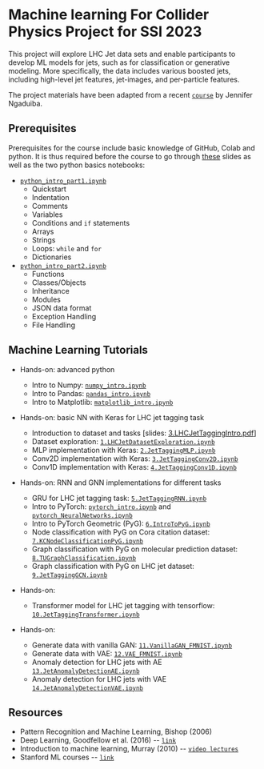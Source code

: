 # Machine learning For Collider Physics Project for SSI 2023

This project will explore LHC Jet data sets and enable participants to
develop ML models for jets, such as for classification or generative
modeling. More specifically, the data includes various boosted jets,
including high-level jet features, jet-images, and per-particle
features. 


The project materials have been adapted from a recent [`course`](https://github.com/jngadiub/ML_course_Pavia_23/blob/main/)
by Jennifer Ngaduiba.

## Prerequisites

Prerequisites for the course include basic knowledge of GitHub, Colab and python. It is thus required before the course to go through [these](https://github.com/makagan/SSI_Projects/blob/main/slides/GettingStarted.pdf) slides as well as the two python basics notebooks: 

* [`python_intro_part1.ipynb`](https://github.com/makagan/SSI_Projects/blob/main/python_basics/python_intro_part1.ipynb)
    * Quickstart
    * Indentation
    * Comments
    * Variables
    * Conditions and `if` statements
    * Arrays
    * Strings
    * Loops: `while` and `for`
    * Dictionaries
* [`python_intro_part2.ipynb`](https://github.com/makagan/SSI_Projects/blob/main/python_basics/python_intro_part2.ipynb)
    * Functions
    * Classes/Objects
    * Inheritance
    * Modules
    * JSON data format
    * Exception Handling
    * File Handling

## Machine Learning Tutorials

* Hands-on: advanced python
    * Intro to Numpy: [`numpy_intro.ipynb`](https://github.com/makagan/SSI_Projects/blob/main/python_advanced/numpy_intro.ipynb)
    * Intro to Pandas: [`pandas_intro.ipynb`](https://github.com/makagan/SSI_Projects/blob/main/python_advanced/pandas_intro.ipynb)
    * Intro to Matplotlib: [`matplotlib_intro.ipynb`](https://github.com/makagan/SSI_Projects/blob/main/python_advanced/matplotlib_intro.ipynb)

* Hands-on: basic NN with Keras for LHC jet tagging task
    * Introduction to dataset and tasks [slides: [3.LHCJetTaggingIntro.pdf](https://github.com/jngadiub/ML_course_Pavia_23/blob/main/slides/3.LHCJetTaggingIntro.pdf)]
    * Dataset exploration: [`1.LHCJetDatasetExploration.ipynb`](https://github.com/makagan/SSI_Projects/blob/main/jet_notebooks/1.LHCJetDatasetExploration.ipynb)
    * MLP implementation with Keras: [`2.JetTaggingMLP.ipynb`](https://github.com/jngadiub/ML_course_Pavia_23/blob/main/neural-networks/2.JetTaggingMLP.ipynb)
    * Conv2D implementation with Keras: [`3.JetTaggingConv2D.ipynb`](https://github.com/jngadiub/ML_course_Pavia_23/blob/main/neural-networks/3.JetTaggingConv2D.ipynb)
    * Conv1D implementation with Keras: [`4.JetTaggingConv1D.ipynb`](https://github.com/jngadiub/ML_course_Pavia_23/blob/main/neural-networks/4.JetTaggingConv1D.ipynb)


* Hands-on: RNN and GNN implementations for different tasks
    * GRU for LHC jet tagging task: [`5.JetTaggingRNN.ipynb`](https://github.com/makagan/SSI_Projects/blob/main/neural-networks/5.JetTaggingRNN.ipynb)
    * Intro to PyTorch: [`pytorch_intro.ipynb`](https://github.com/makagan/SSI_Projects/blob/main/pytorch_basics/pytorch_intro.ipynb) and [`pytorch_NeuralNetworks.ipynb`](https://github.com/makagan/SSI_Projects/blob/main/pytorch_basics/pytorch_NeuralNetworks.ipynb)
    * Intro to PyTorch Geometric (PyG): [`6.IntroToPyG.ipynb`](https://github.com/makagan/SSI_Projects/blob/main/neural-networks/6.IntroToPyG.ipynb)
    * Node classification with PyG on Cora citation dataset: [`7.KCNodeClassificationPyG.ipynb`](https://github.com/makagan/SSI_Projects/blob/main/neural-networks/7.KCNodeClassificationPyG.ipynb)
    * Graph classification with PyG on molecular prediction dataset: [`8.TUGraphClassification.ipynb`](https://github.com/makagan/SSI_Projects/blob/main/neural-networks/8.TUGraphClassification.ipynb)
    * Graph classification with PyG on LHC jet dataset: [`9.JetTaggingGCN.ipynb`](https://github.com/makagan/SSI_Projects/blob/main/jet_notebooks/9.JetTaggingGCN.ipynb)

 * Hands-on:
    * Transformer model for LHC jet tagging with tensorflow: [`10.JetTaggingTransformer.ipynb`](https://github.com/makagan/SSI_Projects/blob/main/jet_notebooks/10.JetTaggingTransformer.ipynb)


 * Hands-on:
    * Generate data with vanilla GAN: [`11.VanillaGAN_FMNIST.ipynb`](https://github.com/makagan/SSI_Projects/blob/main/jet_notebooks/11.VanillaGAN_FMNIST.ipynb)
    * Generate data with VAE: [`12.VAE_FMNIST.ipynb`](https://github.com/makagan/SSI_Projects/blob/main/jet_notebooks/12.VAE_FMNIST.ipynb)
    * Anomaly detection for LHC jets with AE [`13.JetAnomalyDetectionAE.ipynb`](https://github.com/makagan/SSI_Projects/blob/main/jet_notebooks/13.JetAnomalyDetectionAE.ipynb)
    * Anomaly detection for LHC jets with VAE [`14.JetAnomalyDetectionVAE.ipynb`](https://github.com/makagan/SSI_Projects/blob/main/jet_notebooks/13.JetAnomalyDetectionVAE.ipynb)

## Resources

* Pattern Recognition and Machine Learning, Bishop (2006)
* Deep Learning, Goodfellow et al. (2016) -- [`link`](https://www.deeplearningbook.org/)
* Introduction to machine learning, Murray (2010) -- [`video lectures`](http://videolectures.net/bootcamp2010_murray_iml/)
* Stanford ML courses -- [`link`](https://ai.stanford.edu/stanford-ai-courses/)

